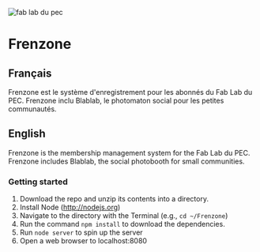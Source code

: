 ![fab lab du pec](https://www.fablabdupec.com/wp-content/uploads/2018/10/fablab-du-pec-xx-gradient-no-drop.png)
# Frenzone
## Français
Frenzone est le système d'enregistrement pour les abonnés du Fab Lab du PEC. Frenzone inclu Blablab, le photomaton social pour les petites communautés. 

## English
Frenzone is the membership management system for the Fab Lab du PEC. Frenzone includes Blablab, the social photobooth for small communities.

### Getting started
1. Download the repo and unzip its contents into a directory.
2. Install Node (http://nodejs.org)
3. Navigate to the directory with the Terminal (e.g., `cd ~/Frenzone`)
4. Run the command `npm install` to download the dependencies.
5. Run `node server` to spin up the server
6. Open a web browser to localhost:8080
